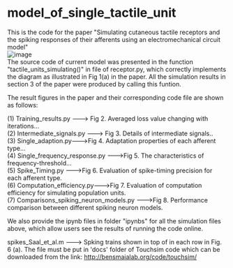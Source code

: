 # model_of_single_tactile_unit
This is the code for the paper "Simulating cutaneous tactile receptors and the spiking responses of their afferents using an electromechanical circuit model"  
 ![image](https://github.com/ouyangqq/model_of_single_tactile_unit/blob/master/Saved_figs/diagram.jpg)  
The source code of current model was presented in the function "tactile_units_simulating()" in file of receptor.py, which correctly implements the diagram as illustrated in Fig 1(a) in the paper. All the simulation results in section 3 of the paper were produced by calling this funtion. 

The result figures in the paper and their corresponding code file are shown as follows:  

(1)  Training_results.py ---> Fig 2. Averaged loss value changing with iterations...  
(2)  Intermediate_signals.py ---> Fig 3. Details of intermediate signals..  
(3)  Single_adaption.py--->Fig 4. Adaptation properties of each afferent type...  
(4)  Single_frequency_response.py --->Fig 5. The characteristics of frequency-threshold...  
(5)  Spike_Timing.py --->Fig 6. Evaluation of spike-timing precision for each afferent type.  
(6)  Computation_efficiency.py--->Fig 7. Evaluation of computation efficiency for simulating population units.  
(7)  Comparisons_spiking_neuron_models.py --->Fig 8. Performance comparison between different spiking neuron models.   

We also provide the ipynb files in folder "ipynbs" for all the simulation files above, which allow users see the results of running the code online.  

spikes_Saal_et_al.m  ---> Spking trains shown in top of in each row in Fig. 6 (a). The file must be put in 'docs' folder of Touchsim code which can be downloaded from the link: http://bensmaialab.org/code/touchsim/
